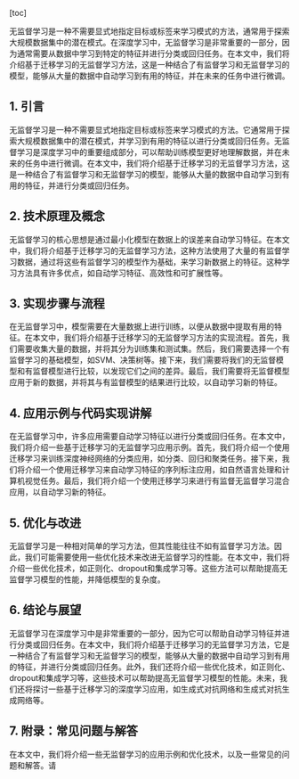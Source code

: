 
[toc]                    
                
                
无监督学习是一种不需要显式地指定目标或标签来学习模式的方法，通常用于探索大规模数据集中的潜在模式。在深度学习中，无监督学习是非常重要的一部分，因为通常需要从数据中学习到特定的特征并进行分类或回归任务。在本文中，我们将介绍基于迁移学习的无监督学习方法，这是一种结合了有监督学习和无监督学习的模型，能够从大量的数据中自动学习到有用的特征，并在未来的任务中进行微调。

## 1. 引言

无监督学习是一种不需要显式地指定目标或标签来学习模式的方法。它通常用于探索大规模数据集中的潜在模式，并学习到有用的特征以进行分类或回归任务。无监督学习是深度学习中的重要组成部分，可以帮助训练模型更好地理解数据，并在未来的任务中进行微调。在本文中，我们将介绍基于迁移学习的无监督学习方法，这是一种结合了有监督学习和无监督学习的模型，能够从大量的数据中自动学习到有用的特征，并进行分类或回归任务。

## 2. 技术原理及概念

无监督学习的核心思想是通过最小化模型在数据上的误差来自动学习特征。在本文中，我们将介绍基于迁移学习的无监督学习方法，这种方法使用了大量的有监督学习数据，通过将这些有监督学习的模型作为基础，来学习新数据上的特征。这种学习方法具有许多优点，如自动学习特征、高效性和可扩展性等。

## 3. 实现步骤与流程

在无监督学习中，模型需要在大量数据上进行训练，以便从数据中提取有用的特征。在本文中，我们将介绍基于迁移学习的无监督学习方法的实现流程。首先，我们需要收集大量的数据，并将其分为训练集和测试集。然后，我们需要选择一个有监督学习的基础模型，如SVM、决策树等。接下来，我们需要将我们的无监督模型和有监督模型进行比较，以发现它们之间的差异。最后，我们需要将无监督模型应用于新的数据，并将其与有监督模型的结果进行比较，以自动学习新的特征。

## 4. 应用示例与代码实现讲解

在无监督学习中，许多应用需要自动学习特征以进行分类或回归任务。在本文中，我们将介绍一些基于迁移学习的无监督学习应用示例。首先，我们将介绍一个使用迁移学习来训练深度神经网络的分类应用，如分类、回归和聚类任务。接下来，我们将介绍一个使用迁移学习来自动学习特征的序列标注应用，如自然语言处理和计算机视觉任务。最后，我们将介绍一个使用迁移学习来进行有监督无监督学习混合应用，以自动学习新的特征。

## 5. 优化与改进

无监督学习是一种相对简单的学习方法，但其性能往往不如有监督学习方法。因此，我们可能需要使用一些优化技术来改进无监督学习的性能。在本文中，我们将介绍一些优化技术，如正则化、dropout和集成学习等。这些方法可以帮助提高无监督学习模型的性能，并降低模型的复杂度。

## 6. 结论与展望

无监督学习在深度学习中是非常重要的一部分，因为它可以帮助自动学习特征并进行分类或回归任务。在本文中，我们将介绍基于迁移学习的无监督学习方法，它是一种结合了有监督学习和无监督学习的模型，能够从大量的数据中自动学习到有用的特征，并进行分类或回归任务。此外，我们还将介绍一些优化技术，如正则化、dropout和集成学习等，这些技术可以帮助提高无监督学习模型的性能。未来，我们还将探讨一些基于迁移学习的深度学习应用，如生成式对抗网络和生成式对抗生成网络等。

## 7. 附录：常见问题与解答

在本文中，我们将介绍一些无监督学习的应用示例和优化技术，以及一些常见的问题和解答。请

